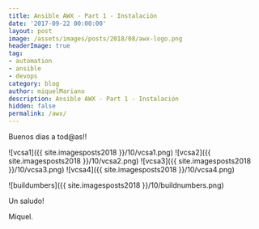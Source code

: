 ```yaml
---
title: Ansible AWX - Part 1 - Instalación
date: '2017-09-22 00:00:00'
layout: post
image: /assets/images/posts/2018/08/awx-logo.png
headerImage: true
tag:
- automation
- ansible
- devops
category: blog
author: miquelMariano
description: Ansible AWX - Part 1 - Instalación
hidden: false
permalink: /awx/
---
```


Buenos dias a tod@as!!


![vcsa1]({{ site.imagesposts2018 }}/10/vcsa1.png)
![vcsa2]({{ site.imagesposts2018 }}/10/vcsa2.png)
![vcsa3]({{ site.imagesposts2018 }}/10/vcsa3.png)
![vcsa4]({{ site.imagesposts2018 }}/10/vcsa4.png)

![buildumbers]({{ site.imagesposts2018 }}/10/buildnumbers.png)




Un saludo!

Miquel.


